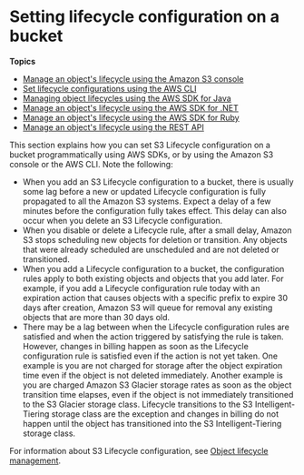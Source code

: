 # Setting lifecycle configuration on a bucket<a name="how-to-set-lifecycle-configuration-intro"></a>

**Topics**
+ [Manage an object's lifecycle using the Amazon S3 console](manage-lifecycle-using-console.md)
+ [Set lifecycle configurations using the AWS CLI](set-lifecycle-cli.md)
+ [Managing object lifecycles using the AWS SDK for Java](manage-lifecycle-using-java.md)
+ [Manage an object's lifecycle using the AWS SDK for \.NET](manage-lifecycle-using-dot-net.md)
+ [Manage an object's lifecycle using the AWS SDK for Ruby](manage-lifecycle-using-ruby.md)
+ [Manage an object's lifecycle using the REST API](manage-lifecycle-using-rest.md)

This section explains how you can set S3 Lifecycle configuration on a bucket programmatically using AWS SDKs, or by using the Amazon S3 console or the AWS CLI\. Note the following:
+ When you add an S3 Lifecycle configuration to a bucket, there is usually some lag before a new or updated Lifecycle configuration is fully propagated to all the Amazon S3 systems\. Expect a delay of a few minutes before the configuration fully takes effect\. This delay can also occur when you delete an S3 Lifecycle configuration\.
+ When you disable or delete a Lifecycle rule, after a small delay, Amazon S3 stops scheduling new objects for deletion or transition\. Any objects that were already scheduled are unscheduled and are not deleted or transitioned\.
+ When you add a Lifecycle configuration to a bucket, the configuration rules apply to both existing objects and objects that you add later\. For example, if you add a Lifecycle configuration rule today with an expiration action that causes objects with a specific prefix to expire 30 days after creation, Amazon S3 will queue for removal any existing objects that are more than 30 days old\.
+ There may be a lag between when the Lifecycle configuration rules are satisfied and when the action triggered by satisfying the rule is taken\. However, changes in billing happen as soon as the Lifecycle configuration rule is satisfied even if the action is not yet taken\. One example is you are not charged for storage after the object expiration time even if the object is not deleted immediately\. Another example is you are charged Amazon S3 Glacier storage rates as soon as the object transition time elapses, even if the object is not immediately transitioned to the S3 Glacier storage class\. Lifecycle transitions to the S3 Intelligent\-Tiering storage class are the exception and changes in billing do not happen until the object has transitioned into the S3 Intelligent\-Tiering storage class\. 

For information about S3 Lifecycle configuration, see [Object lifecycle management](object-lifecycle-mgmt.md)\.